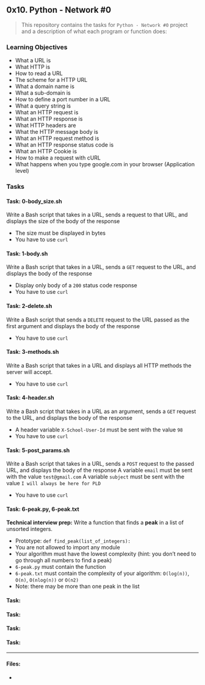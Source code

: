 ## 0x10. Python - Network #0

> This repository contains the tasks for `Python - Network #0` project and a description of what each program or function does:

### Learning Objectives

* What a URL is
* What HTTP is
* How to read a URL
* The scheme for a HTTP URL
* What a domain name is
* What a sub-domain is
* How to define a port number in a URL
* What a query string is
* What an HTTP request is
* What an HTTP response is
* What HTTP headers are
* What the HTTP message body is
* What an HTTP request method is
* What an HTTP response status code is
* What an HTTP Cookie is
* How to make a request with cURL
* What happens when you type google.com in your browser (Application level)


### Tasks

#### Task: 0-body_size.sh
Write a Bash script that takes in a URL, sends a request to that URL, and displays the size of the body of the response
* The size must be displayed in bytes
* You have to use `curl`

#### Task: 1-body.sh
Write a Bash script that takes in a URL, sends a `GET` request to the URL, and displays the body of the response
* Display only body of a `200` status code response
* You have to use `curl`

#### Task: 2-delete.sh
Write a Bash script that sends a `DELETE` request to the URL passed as the first argument and displays the body of the response
* You have to use `curl`

#### Task: 3-methods.sh
Write a Bash script that takes in a URL and displays all HTTP methods the server will accept.
* You have to use `curl`

#### Task: 4-header.sh
Write a Bash script that takes in a URL as an argument, sends a `GET` request to the URL, and displays the body of the response
* A header variable `X-School-User-Id` must be sent with the value `98`
* You have to use `curl`

#### Task: 5-post_params.sh
Write a Bash script that takes in a URL, sends a `POST` request to the passed URL, and displays the body of the response
A variable `email` must be sent with the value `test@gmail.com`
A variable `subject` must be sent with the value `I will always be here for PLD`
* You have to use `curl`

#### Task: 6-peak.py, 6-peak.txt
**Technical interview prep:** 
Write a function that finds a **peak** in a list of unsorted integers.
* Prototype: `def find_peak(list_of_integers):`
* You are not allowed to import any module
* Your algorithm must have the lowest complexity (hint: you don’t need to go through all numbers to find a peak)
* `6-peak.py` must contain the function
* `6-peak.txt` must contain the complexity of your algorithm: `O(log(n))`, `O(n)`, `O(nlog(n))` or `O(n2)`
* Note: there may be more than one peak in the list

#### Task: 


#### Task: 


#### Task: 


#### Task: 




___

#### Files:
* []()

